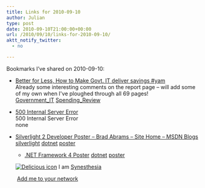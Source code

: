```yaml
---
title: Links for 2010-09-10
author: Julian
type: post
date: 2010-09-10T21:00:00+00:00
url: /2010/09/10/links-for-2010-09-10/
aktt_notify_twitter:
  - no

---
```

Bookmarks I&#8217;ve shared on 2010-09-10:

  * [Better for Less, How to Make Govt. IT deliver savings #yam][1]  
    Already some interesting comments on the report page &#8211; will add some of my own when I've ploughed through all 69 pages!  
    [Government_IT][2] [Spending_Review][3] 
  * [500 Internal Server Error][4]  
    500 Internal Server Error  
    none
  * [Silverlight 2 Developer Poster &#8211; Brad Abrams &#8211; Site Home &#8211; MSDN Blogs][5] 
    [silverlight][6] [dotnet][7] [poster][8] </li> 
    
      * [.NET Framework 4 Poster][9] 
        [dotnet][7] [poster][8] </li> </ul> 
        
        <p class="deliciouslink">
          <a href="http://del.icio.us/synesthesia" title="See all my bookmarks on del.icio.us"><img src="https://www.synesthesia.co.uk/images/deliciousicon.jpg" alt="Delicious icon" /></a>&nbsp;I am <a href="http://del.icio.us/synesthesia" title="See all my bookmarks on del.icio.us">Synesthesia</a>
        </p>
        
        <p class="deliciouslink">
          <a href="http://del.icio.us/network?add=synesthesia" title="Add me to your del.icio.us network"><img src="https://www.synesthesia.co.uk/images/add.gif" alt="" /></a>&nbsp;<a href="http://del.icio.us/network?add=synesthesia" title="Add me to your del.icio.us network">Add me to your network</a>
        </p>

 [1]: http://pbage.org/2010/09/08/first-report-and-first-test-of-the-pba
 [2]: http://delicious.com/synesthesia/Government_IT
 [3]: http://delicious.com/synesthesia/Spending_Review
 [4]: http://feeds.delicious.com/v2/rss/synesthesia
 [5]: http://blogs.msdn.com/b/brada/archive/2008/03/16/silverlight-2-developer-poster.aspx
 [6]: http://delicious.com/synesthesia/silverlight
 [7]: http://delicious.com/synesthesia/dotnet
 [8]: http://delicious.com/synesthesia/poster
 [9]: http://blogs.msdn.com/b/brada/archive/2008/10/29/net-framework-4-poster.aspx